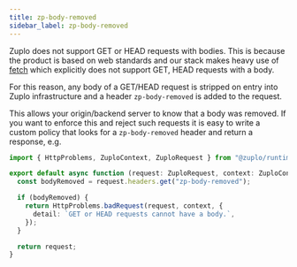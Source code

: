 ```yaml
---
title: zp-body-removed
sidebar_label: zp-body-removed
---
```


Zuplo does not support GET or HEAD requests with bodies. This is because the
product is based on web standards and our stack makes heavy use of
[fetch](https://developer.mozilla.org/en-US/docs/Web/API/Fetch_API) which
explicitly does not support GET, HEAD requests with a body.

For this reason, any body of a GET/HEAD request is stripped on entry into Zuplo
infrastructure and a header `zp-body-removed` is added to the request.

This allows your origin/backend server to know that a body was removed. If you
want to enforce this and reject such requests it is easy to write a custom
policy that looks for a `zp-body-removed` header and return a response, e.g.

```ts
import { HttpProblems, ZuploContext, ZuploRequest } from "@zuplo/runtime";

export default async function (request: ZuploRequest, context: ZuploContext) {
  const bodyRemoved = request.headers.get("zp-body-removed");

  if (bodyRemoved) {
    return HttpProblems.badRequest(request, context, {
      detail: `GET or HEAD requests cannot have a body.`,
    });
  }

  return request;
}
```
